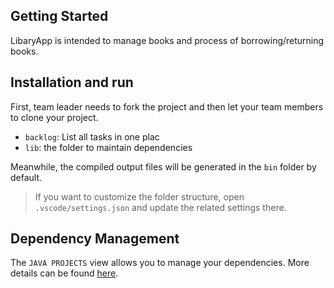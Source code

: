 ## Getting Started

LibaryApp is intended to manage books and process of borrowing/returning books.

## Installation and run

First, team leader needs to fork the project and then let your team members to clone your project.

- `backlog`: List all tasks in one plac
- `lib`: the folder to maintain dependencies

Meanwhile, the compiled output files will be generated in the `bin` folder by default.

> If you want to customize the folder structure, open `.vscode/settings.json` and update the related settings there.

## Dependency Management

The `JAVA PROJECTS` view allows you to manage your dependencies. More details can be found [here](https://github.com/microsoft/vscode-java-dependency#manage-dependencies).
